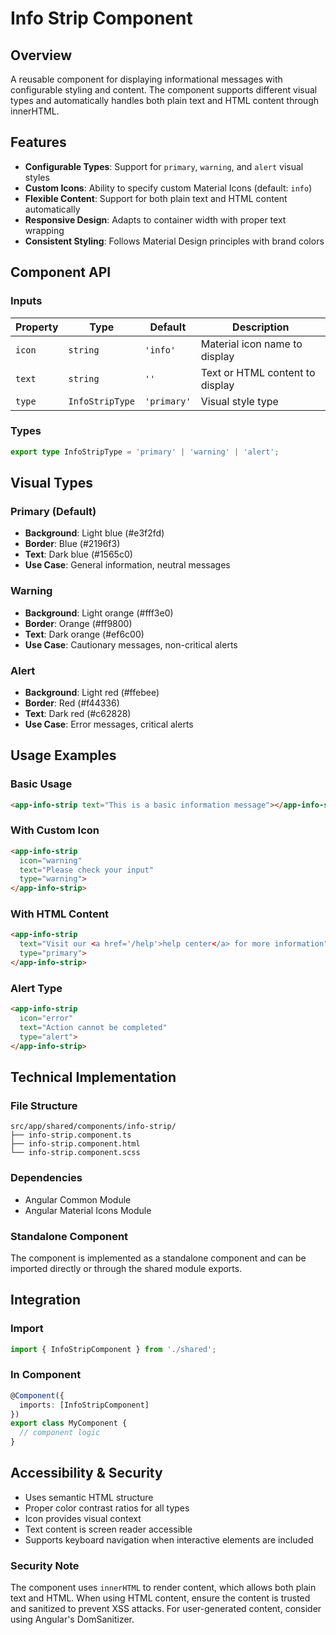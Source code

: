 # Info Strip Component

## Overview

A reusable component for displaying informational messages with configurable styling and content. The component supports different visual types and automatically handles both plain text and HTML content through innerHTML.

## Features

- **Configurable Types**: Support for `primary`, `warning`, and `alert` visual styles
- **Custom Icons**: Ability to specify custom Material Icons (default: `info`)
- **Flexible Content**: Support for both plain text and HTML content automatically
- **Responsive Design**: Adapts to container width with proper text wrapping
- **Consistent Styling**: Follows Material Design principles with brand colors

## Component API

### Inputs

| Property | Type | Default | Description |
|----------|------|---------|-------------|
| `icon` | `string` | `'info'` | Material icon name to display |
| `text` | `string` | `''` | Text or HTML content to display |
| `type` | `InfoStripType` | `'primary'` | Visual style type |

### Types

```typescript
export type InfoStripType = 'primary' | 'warning' | 'alert';
```

## Visual Types

### Primary (Default)
- **Background**: Light blue (#e3f2fd)
- **Border**: Blue (#2196f3)
- **Text**: Dark blue (#1565c0)
- **Use Case**: General information, neutral messages

### Warning
- **Background**: Light orange (#fff3e0)
- **Border**: Orange (#ff9800)
- **Text**: Dark orange (#ef6c00)
- **Use Case**: Cautionary messages, non-critical alerts

### Alert
- **Background**: Light red (#ffebee)
- **Border**: Red (#f44336)
- **Text**: Dark red (#c62828)
- **Use Case**: Error messages, critical alerts

## Usage Examples

### Basic Usage
```html
<app-info-strip text="This is a basic information message"></app-info-strip>
```

### With Custom Icon
```html
<app-info-strip 
  icon="warning" 
  text="Please check your input"
  type="warning">
</app-info-strip>
```

### With HTML Content
```html
<app-info-strip 
  text="Visit our <a href='/help'>help center</a> for more information"
  type="primary">
</app-info-strip>
```

### Alert Type
```html
<app-info-strip 
  icon="error"
  text="Action cannot be completed"
  type="alert">
</app-info-strip>
```

## Technical Implementation

### File Structure
```
src/app/shared/components/info-strip/
├── info-strip.component.ts
├── info-strip.component.html
└── info-strip.component.scss
```

### Dependencies
- Angular Common Module
- Angular Material Icons Module

### Standalone Component
The component is implemented as a standalone component and can be imported directly or through the shared module exports.

## Integration

### Import
```typescript
import { InfoStripComponent } from './shared';
```

### In Component
```typescript
@Component({
  imports: [InfoStripComponent]
})
export class MyComponent {
  // component logic
}
```

## Accessibility & Security

- Uses semantic HTML structure
- Proper color contrast ratios for all types
- Icon provides visual context
- Text content is screen reader accessible
- Supports keyboard navigation when interactive elements are included

### Security Note
The component uses `innerHTML` to render content, which allows both plain text and HTML. When using HTML content, ensure the content is trusted and sanitized to prevent XSS attacks. For user-generated content, consider using Angular's DomSanitizer. 